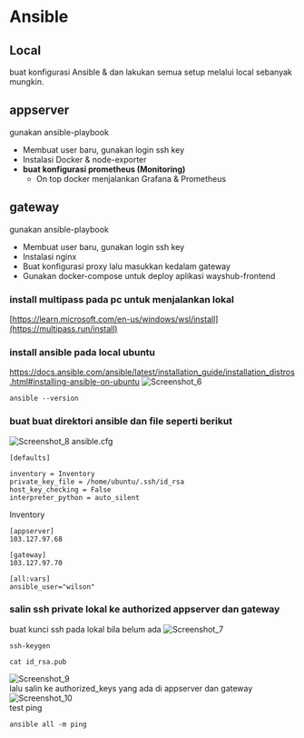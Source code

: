 # Ansible
## Local
buat konfigurasi Ansible & dan lakukan semua setup melalui local sebanyak mungkin.
## appserver
gunakan ansible-playbook
- Membuat user baru, gunakan login ssh key
- Instalasi Docker & node-exporter
- **buat konfigurasi prometheus (Monitoring)**
  - On top docker menjalankan Grafana & Prometheus
## gateway
gunakan ansible-playbook
- Membuat user baru, gunakan login ssh key
- Instalasi nginx
- Buat konfigurasi proxy lalu masukkan kedalam gateway
- Gunakan docker-compose untuk deploy aplikasi wayshub-frontend

### install multipass pada pc untuk menjalankan lokal
[https://learn.microsoft.com/en-us/windows/wsl/install](https://multipass.run/install)

### install ansible pada local ubuntu
https://docs.ansible.com/ansible/latest/installation_guide/installation_distros.html#installing-ansible-on-ubuntu
![Screenshot_6](https://github.com/wilsonakbar/devops18-dumbways-WilsonAkbar/assets/132327628/f45fd9aa-6ecc-4d75-b244-8d8258dc0fce)
```
ansible --version
```
### buat buat direktori ansible dan file seperti berikut
![Screenshot_8](https://github.com/wilsonakbar/devops18-dumbways-WilsonAkbar/assets/132327628/d775a191-8afd-4949-88e5-c6d4909ed6fd)
ansible.cfg
```
[defaults]

inventory = Inventory
private_key_file = /home/ubuntu/.ssh/id_rsa
host_key_checking = False
interpreter_python = auto_silent
```
Inventory
```
[appserver]
103.127.97.68

[gateway]
103.127.97.70

[all:vars]
ansible_user="wilson"
```
### salin ssh private lokal ke authorized appserver dan gateway
buat kunci ssh pada lokal bila belum ada
![Screenshot_7](https://github.com/wilsonakbar/devops18-dumbways-WilsonAkbar/assets/132327628/ec09d0f2-cbfc-4560-86c5-432a4e5bbfed)
```
ssh-keygen
```
```
cat id_rsa.pub
```
![Screenshot_9](https://github.com/wilsonakbar/devops18-dumbways-WilsonAkbar/assets/132327628/3ecd2c95-e6d5-4095-af10-c261e360f788)  
lalu salin ke authorized_keys yang ada di appserver dan gateway
![Screenshot_10](https://github.com/wilsonakbar/devops18-dumbways-WilsonAkbar/assets/132327628/46f4798d-83b8-4baf-90c6-25fd8fd93893)  
test ping
```
ansible all -m ping
```
